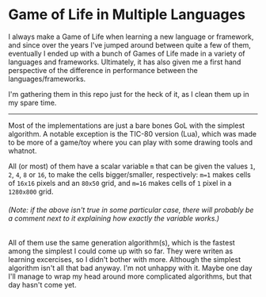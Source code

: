 # Game of Life in Multiple Languages
I always make a Game of Life when learning a new language or framework, and since over the years I've jumped around between quite a few of them, eventually I ended up with a bunch of Games of Life made in a variety of languages and frameworks. Ultimately, it has also given me a first hand perspective of the difference in performance between the languages/frameworks.

I'm gathering them in this repo just for the heck of it, as I clean them up in my spare time. 

---

Most of the implementations are just a bare bones GoL with the simplest algorithm. A notable exception is the TIC-80 version (Lua), which was made to be more of a game/toy where you can play with some drawing tools and whatnot.

All (or most) of them have a scalar variable `m` that can be given the values `1`, `2`, `4`, `8` or `16`, to make the cells bigger/smaller, respectively: `m=1` makes cells of `16x16` pixels and an `80x50` grid, and `m=16` makes cells of `1` pixel in a `1280x800` grid.

###### (Note: if the above isn't true in some particular case, there will probably be a comment next to it explaining how exactly the variable works.)

All of them use the same generation algorithm(s), which is the fastest among the simplest I could come up with so far. They were writen as learning excercises, so I didn't bother with more. Although the simplest algorithm isn't all that bad anyway. I'm not unhappy with it. Maybe one day I'll manage to wrap my head around more complicated algorithms, but that day hasn't come yet.

